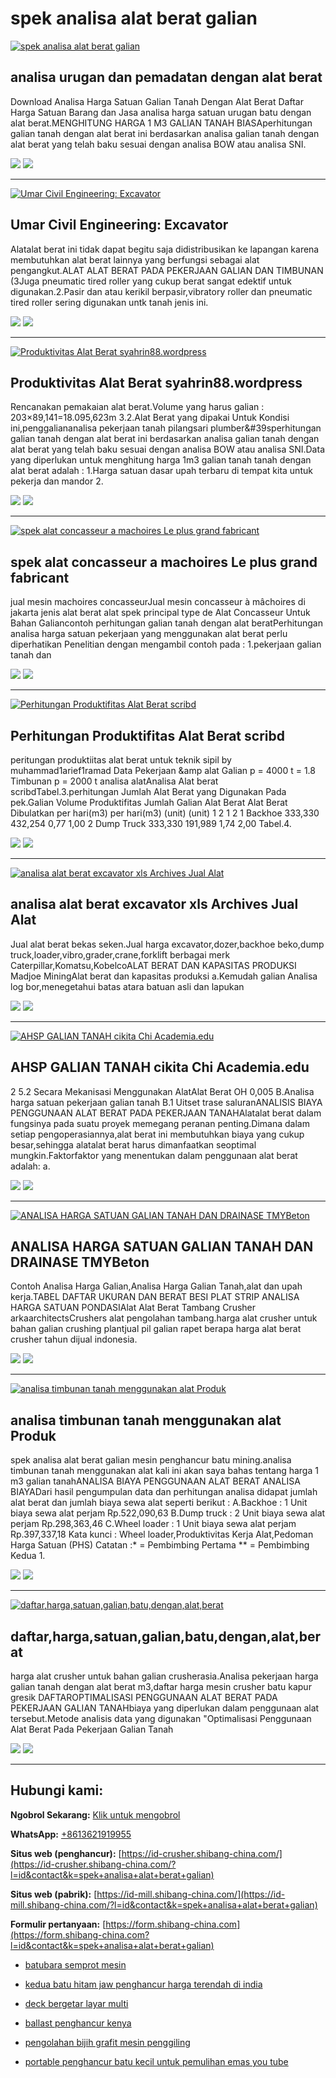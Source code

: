 # spek analisa alat berat galian

<a href="https://swt.shibang-china.com/?l=id&img&k=spek+analisa+alat+berat+galian" target="_blank">![spek analisa alat berat galian](http://static.shibang-china.com/all-800x300/745.jpg)</a>

## analisa urugan dan pemadatan dengan alat berat
Download Analisa Harga Satuan Galian Tanah Dengan Alat Berat Daftar Harga Satuan Barang dan Jasa analisa harga satuan urugan batu dengan alat berat.MENGHITUNG HARGA 1 M3 GALIAN TANAH BIASAperhitungan galian tanah dengan alat berat ini berdasarkan analisa galian tanah dengan alat berat yang telah baku sesuai dengan analisa BOW atau analisa SNI.


<a href="https://whatsapp.shibangsoft.com/WhatsApp.php" target="_blank" title="WhatsApp">![](http://static.shibang-china.com/icon/whatsapp.png)</a> <a href="https://swt.shibang-china.com/?l=id&icon&k=spek+analisa+alat+berat+galian" target="_blank">![](http://static.shibang-china.com/icon/chat-id.png)</a>

---

<a href="https://swt.shibang-china.com/?l=id&img&k=spek+analisa+alat+berat+galian" target="_blank">![Umar Civil Engineering: Excavator](http://static.shibang-china.com/all-800x300/906.jpg)</a>

## Umar Civil Engineering: Excavator
Alatalat berat ini tidak dapat begitu saja didistribusikan ke lapangan karena membutuhkan alat berat lainnya yang berfungsi sebagai alat pengangkut.ALAT ALAT BERAT PADA PEKERJAAN GALIAN DAN TIMBUNAN (3Juga pneumatic tired roller yang cukup berat sangat edektif untuk digunakan.2.Pasir dan atau kerikil berpasir,vibratory roller dan pneumatic tired roller sering digunakan untk tanah jenis ini.


<a href="https://whatsapp.shibangsoft.com/WhatsApp.php" target="_blank" title="WhatsApp">![](http://static.shibang-china.com/icon/whatsapp.png)</a> <a href="https://swt.shibang-china.com/?l=id&icon&k=spek+analisa+alat+berat+galian" target="_blank">![](http://static.shibang-china.com/icon/chat-id.png)</a>

---

<a href="https://swt.shibang-china.com/?l=id&img&k=spek+analisa+alat+berat+galian" target="_blank">![Produktivitas Alat Berat syahrin88.wordpress](http://static.shibang-china.com/all-800x300/710.jpg)</a>

## Produktivitas Alat Berat syahrin88.wordpress
Rencanakan pemakaian alat berat.Volume yang harus galian : 203×89,141=18.095,623m 3.2.Alat Berat yang dipakai Untuk Kondisi ini,penggaliananalisa pekerjaan tanah pilangsari plumber&#39sperhitungan galian tanah dengan alat berat ini berdasarkan analisa galian tanah dengan alat berat yang telah baku sesuai dengan analisa BOW atau analisa SNI.Data yang diperlukan untuk menghitung harga 1m3 galian tanah tanah dengan alat berat adalah : 1.Harga satuan dasar upah terbaru di tempat kita untuk pekerja dan mandor 2.


<a href="https://whatsapp.shibangsoft.com/WhatsApp.php" target="_blank" title="WhatsApp">![](http://static.shibang-china.com/icon/whatsapp.png)</a> <a href="https://swt.shibang-china.com/?l=id&icon&k=spek+analisa+alat+berat+galian" target="_blank">![](http://static.shibang-china.com/icon/chat-id.png)</a>

---

<a href="https://swt.shibang-china.com/?l=id&img&k=spek+analisa+alat+berat+galian" target="_blank">![spek alat concasseur a machoires Le plus grand fabricant](http://static.shibang-china.com/all-800x300/154.jpg)</a>

## spek alat concasseur a machoires Le plus grand fabricant
jual mesin machoires concasseurJual mesin concasseur à mâchoires di jakarta jenis alat berat alat spek principal type de Alat Concasseur Untuk Bahan Galiancontoh perhitungan galian tanah dengan alat beratPerhitungan analisa harga satuan pekerjaan yang menggunakan alat berat perlu diperhatikan Penelitian dengan mengambil contoh pada : 1.pekerjaan galian tanah dan


<a href="https://whatsapp.shibangsoft.com/WhatsApp.php" target="_blank" title="WhatsApp">![](http://static.shibang-china.com/icon/whatsapp.png)</a> <a href="https://swt.shibang-china.com/?l=id&icon&k=spek+analisa+alat+berat+galian" target="_blank">![](http://static.shibang-china.com/icon/chat-id.png)</a>

---

<a href="https://swt.shibang-china.com/?l=id&img&k=spek+analisa+alat+berat+galian" target="_blank">![Perhitungan Produktifitas Alat Berat scribd](http://static.shibang-china.com/all-800x300/499.jpg)</a>

## Perhitungan Produktifitas Alat Berat scribd
peritungan produktiitas alat berat untuk teknik sipil by muhammad1arief1ramad Data Pekerjaan &amp alat Galian p = 4000 t = 1.8 Timbunan p = 2000 t analisa alatAnalisa Alat berat scribdTabel.3.perhitungan Jumlah Alat Berat yang Digunakan Pada pek.Galian Volume Produktifitas Jumlah Galian Alat Berat Alat Berat Dibulatkan per hari(m3) per hari(m3) (unit) (unit) 1 2 1 2 1 Backhoe 333,330 432,254 0,77 1,00 2 Dump Truck 333,330 191,989 1,74 2,00 Tabel.4.


<a href="https://whatsapp.shibangsoft.com/WhatsApp.php" target="_blank" title="WhatsApp">![](http://static.shibang-china.com/icon/whatsapp.png)</a> <a href="https://swt.shibang-china.com/?l=id&icon&k=spek+analisa+alat+berat+galian" target="_blank">![](http://static.shibang-china.com/icon/chat-id.png)</a>

---

<a href="https://swt.shibang-china.com/?l=id&img&k=spek+analisa+alat+berat+galian" target="_blank">![analisa alat berat excavator xls Archives Jual Alat](http://static.shibang-china.com/all-800x300/882.jpg)</a>

## analisa alat berat excavator xls Archives Jual Alat
Jual alat berat bekas seken.Jual harga excavator,dozer,backhoe beko,dump truck,loader,vibro,grader,crane,forklift berbagai merk Caterpillar,Komatsu,KobelcoALAT BERAT DAN KAPASITAS PRODUKSI Madjoe MiningAlat berat dan kapasitas produksi a.Kemudah galian Analisa log bor,menegetahui batas atara batuan asli dan lapukan


<a href="https://whatsapp.shibangsoft.com/WhatsApp.php" target="_blank" title="WhatsApp">![](http://static.shibang-china.com/icon/whatsapp.png)</a> <a href="https://swt.shibang-china.com/?l=id&icon&k=spek+analisa+alat+berat+galian" target="_blank">![](http://static.shibang-china.com/icon/chat-id.png)</a>

---

<a href="https://swt.shibang-china.com/?l=id&img&k=spek+analisa+alat+berat+galian" target="_blank">![AHSP GALIAN TANAH cikita Chi Academia.edu](http://static.shibang-china.com/all-800x300/1377.jpg)</a>

## AHSP GALIAN TANAH cikita Chi Academia.edu
2 5.2 Secara Mekanisasi Menggunakan AlatAlat Berat OH 0,005 B.Analisa harga satuan pekerjaan galian tanah B.1 Uitset trase saluranANALISIS BIAYA PENGGUNAAN ALAT BERAT PADA PEKERJAAN TANAHAlatalat berat dalam fungsinya pada suatu proyek memegang peranan penting.Dimana dalam setiap pengoperasiannya,alat berat ini membutuhkan biaya yang cukup besar,sehingga alatalat berat harus dimanfaatkan seoptimal mungkin.Faktorfaktor yang menentukan dalam penggunaan alat berat adalah: a.


<a href="https://whatsapp.shibangsoft.com/WhatsApp.php" target="_blank" title="WhatsApp">![](http://static.shibang-china.com/icon/whatsapp.png)</a> <a href="https://swt.shibang-china.com/?l=id&icon&k=spek+analisa+alat+berat+galian" target="_blank">![](http://static.shibang-china.com/icon/chat-id.png)</a>

---

<a href="https://swt.shibang-china.com/?l=id&img&k=spek+analisa+alat+berat+galian" target="_blank">![ANALISA HARGA SATUAN GALIAN TANAH DAN DRAINASE TMYBeton](http://static.shibang-china.com/all-800x300/252.jpg)</a>

## ANALISA HARGA SATUAN GALIAN TANAH DAN DRAINASE TMYBeton
Contoh Analisa Harga Galian,Analisa Harga Galian Tanah,alat dan upah kerja.TABEL DAFTAR UKURAN DAN BERAT BESI PLAT STRIP ANALISA HARGA SATUAN PONDASIAlat Alat Berat Tambang Crusher arkaarchitectsCrushers alat pengolahan tambang.harga alat crusher untuk bahan galian crushing plantjual pil galian rapet berapa harga alat berat crusher tahun dijual indonesia.


<a href="https://whatsapp.shibangsoft.com/WhatsApp.php" target="_blank" title="WhatsApp">![](http://static.shibang-china.com/icon/whatsapp.png)</a> <a href="https://swt.shibang-china.com/?l=id&icon&k=spek+analisa+alat+berat+galian" target="_blank">![](http://static.shibang-china.com/icon/chat-id.png)</a>

---

<a href="https://swt.shibang-china.com/?l=id&img&k=spek+analisa+alat+berat+galian" target="_blank">![analisa timbunan tanah menggunakan alat Produk](http://static.shibang-china.com/all-800x300/1497.jpg)</a>

## analisa timbunan tanah menggunakan alat Produk
spek analisa alat berat galian mesin penghancur batu mining.analisa timbunan tanah menggunakan alat kali ini akan saya bahas tentang harga 1 m3 galian tanahANALISA BIAYA PENGGUNAAN ALAT BERAT ANALISA BIAYADari hasil pengumpulan data dan perhitungan analisa didapat jumlah alat berat dan jumlah biaya sewa alat seperti berikut : A.Backhoe : 1 Unit biaya sewa alat perjam Rp.522,090,63 B.Dump truck : 2 Unit biaya sewa alat perjam Rp.298,363,46 C.Wheel loader : 1 Unit biaya sewa alat perjam Rp.397,337,18 Kata kunci : Wheel loader,Produktivitas Kerja Alat,Pedoman Harga Satuan (PHS) Catatan :* = Pembimbing Pertama ** = Pembimbing Kedua 1.


<a href="https://whatsapp.shibangsoft.com/WhatsApp.php" target="_blank" title="WhatsApp">![](http://static.shibang-china.com/icon/whatsapp.png)</a> <a href="https://swt.shibang-china.com/?l=id&icon&k=spek+analisa+alat+berat+galian" target="_blank">![](http://static.shibang-china.com/icon/chat-id.png)</a>

---

<a href="https://swt.shibang-china.com/?l=id&img&k=spek+analisa+alat+berat+galian" target="_blank">![daftar,harga,satuan,galian,batu,dengan,alat,berat](http://static.shibang-china.com/all-800x300/986.jpg)</a>

## daftar,harga,satuan,galian,batu,dengan,alat,berat
harga alat crusher untuk bahan galian crusherasia.Analisa pekerjaan harga galian tanah dengan alat berat m3,daftar harga mesin crusher batu kapur gresik DAFTAROPTIMALISASI PENGGUNAAN ALAT BERAT PADA PEKERJAAN GALIAN TANAHbiaya yang diperlukan dalam penggunaan alat tersebut.Metode analisis data yang digunakan "Optimalisasi Penggunaan Alat Berat Pada Pekerjaan Galian Tanah


<a href="https://whatsapp.shibangsoft.com/WhatsApp.php" target="_blank" title="WhatsApp">![](http://static.shibang-china.com/icon/whatsapp.png)</a> <a href="https://swt.shibang-china.com/?l=id&icon&k=spek+analisa+alat+berat+galian" target="_blank">![](http://static.shibang-china.com/icon/chat-id.png)</a>

---
## Hubungi kami:

**Ngobrol Sekarang:** [Klik untuk mengobrol](https://swt.shibang-china.com?l=id&contact&k=spek+analisa+alat+berat+galian)

**WhatsApp:**  [+8613621919955](https://whatsapp.shibangsoft.com/WhatsApp.php)

**Situs web (penghancur):** [https://id-crusher.shibang-china.com/](https://id-crusher.shibang-china.com/?l=id&contact&k=spek+analisa+alat+berat+galian)

**Situs web (pabrik):** [https://id-mill.shibang-china.com/](https://id-mill.shibang-china.com/?l=id&contact&k=spek+analisa+alat+berat+galian)

**Formulir pertanyaan:** [https://form.shibang-china.com](https://form.shibang-china.com?l=id&contact&k=spek+analisa+alat+berat+galian)

* [batubara semprot mesin](../39/batubara%20semprot%20mesin.md)

* [kedua batu hitam jaw penghancur harga terendah di india](../32/kedua%20batu%20hitam%20jaw%20penghancur%20harga%20terendah%20di%20india.md)

* [deck bergetar layar multi](../40/deck%20bergetar%20layar%20multi.md)

* [ballast penghancur kenya](../32/ballast%20penghancur%20kenya.md)

* [pengolahan bijih grafit mesin penggiling](../33/pengolahan%20bijih%20grafit%20mesin%20penggiling.md)

* [portable penghancur batu kecil untuk pemulihan emas you tube](../32/portable%20penghancur%20batu%20kecil%20untuk%20pemulihan%20emas%20you%20tube.md)